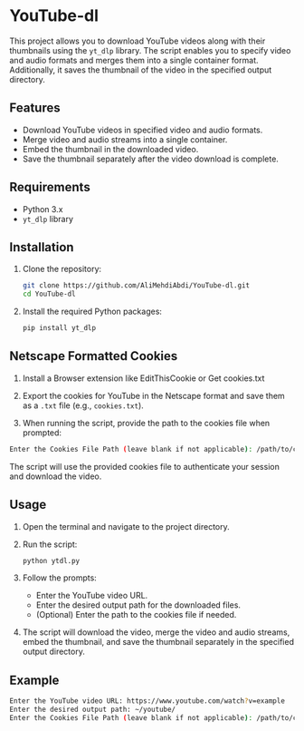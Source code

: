 # YouTube-dl

This project allows you to download YouTube videos along with their thumbnails using the `yt_dlp` library. The script enables you to specify video and audio formats and merges them into a single container format. Additionally, it saves the thumbnail of the video in the specified output directory.

## Features

- Download YouTube videos in specified video and audio formats.
- Merge video and audio streams into a single container.
- Embed the thumbnail in the downloaded video.
- Save the thumbnail separately after the video download is complete.

## Requirements

- Python 3.x
- `yt_dlp` library

## Installation

1. Clone the repository:

    ```sh
    git clone https://github.com/AliMehdiAbdi/YouTube-dl.git
    cd YouTube-dl
    ```

2. Install the required Python packages:

    ```sh
    pip install yt_dlp
    ```

## Netscape Formatted Cookies

1. Install a Browser extension like EditThisCookie or Get cookies.txt

2. Export the cookies for YouTube in the Netscape format and save them as a `.txt` file (e.g., `cookies.txt`).

3. When running the script, provide the path to the cookies file when prompted:

```sh
Enter the Cookies File Path (leave blank if not applicable): /path/to/cookies.txt
```

The script will use the provided cookies file to authenticate your session and download the video.

## Usage

1. Open the terminal and navigate to the project directory.

2. Run the script:

    ```sh
    python ytdl.py
    ```

3. Follow the prompts:

    - Enter the YouTube video URL.
    - Enter the desired output path for the downloaded files.
    - (Optional) Enter the path to the cookies file if needed.

4. The script will download the video, merge the video and audio streams, embed the thumbnail, and save the thumbnail separately in the specified output directory.

## Example

```sh
Enter the YouTube video URL: https://www.youtube.com/watch?v=example
Enter the desired output path: ~/youtube/
Enter the Cookies File Path (leave blank if not applicable): /path/to/cookies.txt
